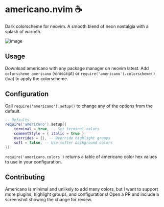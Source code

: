 # americano.nvim :coffee:

Dark colorscheme for neovim. A smooth blend of neon nostalgia with a splash of warmth.

![image](https://github.com/user-attachments/assets/c939f718-e683-4872-81a8-ebb2ee7f1042)

## Usage

Download americano with any package manager on neovim latest.
Add `colorscheme americano` (vimscript) or `require('americano').colorscheme()` (lua) to apply the colorscheme.

## Configuration

Call `require('americano').setup()` to change any of the options from the default.

```lua
-- Defaults
require('americano').setup({
    terminal = true, -- Set terminal colors
    commentStyle = { italic = true }
    overrides = {}, -- Override highlight groups
    soft = false, -- Use softer background colors
})
```

`require('americano.colors')` returns a table of americano color hex values to use in your configuration.

## Contributing

Americano is minimal and unlikely to add many colors, but I want to support more plugins, highlight groups, and configurations! 
Open a PR and include a screenshot showing the change for review. 
